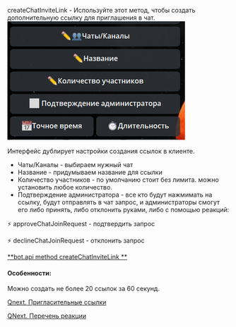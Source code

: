 
createChatInviteLink - Используйте этот метод, чтобы создать дополнительную ссылку для приглашения в чат.
![](./1.png)

Интерфейс  дублирует настройки создания ссылок в клиенте.
* Чаты/Каналы - выбираем нужный чат
* Название - придумываем название для ссылки
* Количество участников - по умолчанию стоит без лимита. можно установить любое количество.
* Подтверждение администратора - все кто будут нажмимать на ссылку, будут отправлять в чат запрос, и администраторы смогут его либо принять, либо отклонить руками, либо с помощью реакций:


⚡️ approveChatJoinRequest - подтвердить запрос

⚡️ declineChatJoinRequest - отклонить запрос





[**bot.api method createChatInviteLink **](https://core.telegram.org/bots/api#createchatinvitelink)
#### Особенности:

Можно создать не более 20 ссылок за 60 секунд.



[Qnext. Пригласительные ссылки](/ph/QNext-admin-inviteLink-about-09-25)

[QNext. Перечень реакции](/ph/QNext-admin-reaction-about-05-01)